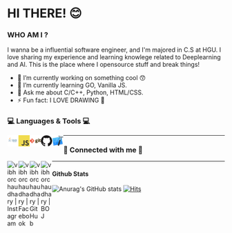 <!--
**siwanyyang/siwanyyang** is a ✨ _special_ ✨ repository because its `README.md` (this file) appears on your GitHub profile.

Here are some ideas to get you started:

- 🔭 I’m currently working on ...
- 🌱 I’m currently learning ...
- 👯 I’m looking to collaborate on ...
- 🤔 I’m looking for help with ...
- 💬 Ask me about ...
- 📫 How to reach me: ...
- 😄 Pronouns: ...
-->
HI THERE! 😊
===========
### WHO AM I ?
I wanna be a influential software engineer, and I'm majored in C.S at HGU. I love sharing my experience and learning knowlege related to Deeplearning and AI.
This is the place where I opensource stuff and break things!
- 🔭 I’m currently working on something cool 😙
- 🌱 I’m currently learning GO, Vanilla JS.
- 💬 Ask me about C/C++, Python, HTML/CSS.
- ⚡ Fun fact: I LOVE DRAWING 🎨

### 💻 Languages & Tools 💻 
<img align="left" alt="Java" width="26px" src="https://raw.githubusercontent.com/github/explore/80688e429a7d4ef2fca1e82350fe8e3517d3494d/topics/java/java.png" />
<img align="left" alt="JavaScript" width="26px" src="https://raw.githubusercontent.com/github/explore/80688e429a7d4ef2fca1e82350fe8e3517d3494d/topics/javascript/javascript.png" />
<img align="left" alt="Git" width="26px" src="https://raw.githubusercontent.com/github/explore/80688e429a7d4ef2fca1e82350fe8e3517d3494d/topics/git/git.png" />
<img align="left" alt="GitHub" width="26px" src="https://raw.githubusercontent.com/github/explore/78df643247d429f6cc873026c0622819ad797942/topics/github/github.png" />
<img align="left" alt="XCode" width="26px" src="https://raw.githubusercontent.com/github/explore/80688e429a7d4ef2fca1e82350fe8e3517d3494d/topics/xcode/xcode.png" />

-------------------------
### 📲 Connected with me 📲
<a href="https://instagram.com/s_wanbly"><img align="left" alt="vibhorchaudhary | Instagram" width="26px" src="https://cdn.jsdelivr.net/npm/simple-icons@v3/icons/instagram.svg" /></a>
<a href="https://www.facebook.com/profile.php?id=100025947200062"><img align="left" alt="vibhorchaudhary | Facebook" width="26px" src="https://cdn.jsdelivr.net/npm/simple-icons@v3/icons/facebook.svg" /></a>
<a href="https://github.com/siwanyyang"><img align="left" alt="vibhorchaudhary | GitHub" width="26px" src="https://cdn.jsdelivr.net/npm/simple-icons@v3/icons/github.svg" /></a>
<a href="https://jejus-never-fail.tistory.com"><img align="left" alt="vibhorchaudhary | BOJ" width="26px" src="https://t1.daumcdn.net/cfile/tistory/99A631395C3448420F" /></a>

---------
#### Github Stats
![Anurag's GitHub stats](https://github-readme-stats.vercel.app/api?username=siwanyyang&show_icons=true&theme=buefy)
[![Hits](https://hits.seeyoufarm.com/api/count/incr/badge.svg?url=https%3A%2F%2Fgithub.com%2Fsiwanyyang&count_bg=%23C68AE1&title_bg=%23555555&icon=&icon_color=%23949494&title=hits&edge_flat=false)](https://hits.seeyoufarm.com)




